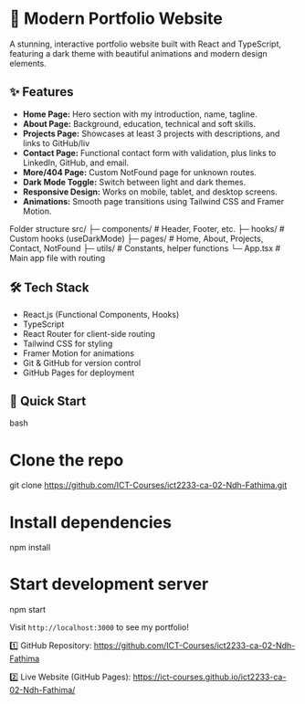 # 🎨 Modern Portfolio Website

A stunning, interactive portfolio website built with React and TypeScript, featuring a dark theme with beautiful animations and modern design elements.

## ✨ Features

- **Home Page:** Hero section with my introduction, name, tagline.  
- **About Page:** Background, education, technical and soft skills.  
- **Projects Page:** Showcases at least 3 projects with descriptions, and links to GitHub/liv        
- **Contact Page:** Functional contact form with validation, plus links to LinkedIn, GitHub, and email.  
- **More/404 Page:** Custom NotFound page for unknown routes.  
- **Dark Mode Toggle:** Switch between light and dark themes.  
- **Responsive Design:** Works on mobile, tablet, and desktop screens.  
- **Animations:** Smooth page transitions using Tailwind CSS and Framer Motion.


Folder structure
src/
├─ components/   # Header, Footer, etc.
├─ hooks/        # Custom hooks (useDarkMode)
├─ pages/        # Home, About, Projects, Contact, NotFound
├─ utils/        # Constants, helper functions
└─ App.tsx       # Main app file with routing


## 🛠️ Tech Stack

- React.js (Functional Components, Hooks)  
- TypeScript  
- React Router for client-side routing  
- Tailwind CSS for styling  
- Framer Motion for animations  
- Git & GitHub for version control  
- GitHub Pages for deployment  

## 🚀 Quick Start

bash
# Clone the repo
git clone https://github.com/ICT-Courses/ict2233-ca-02-Ndh-Fathima.git


# Install dependencies
npm install

# Start development server
npm start


Visit `http://localhost:3000` to see my portfolio!

1️⃣ GitHub Repository:
https://github.com/ICT-Courses/ict2233-ca-02-Ndh-Fathima

2️⃣ Live Website (GitHub Pages):
https://ict-courses.github.io/ict2233-ca-02-Ndh-Fathima/



